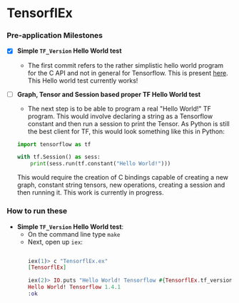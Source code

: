 # TensorflEx
### Pre-application Milestones
- [x] __Simple `TF_Version` Hello World test__
    - The first commit refers to the rather simplistic hello world program for the C API and not in general for Tensorflow. This is present [here](https://www.tensorflow.org/install/install_c#validate_your_installation). This Hello world test currently works!

- [ ] __Graph, Tensor and Session based proper TF Hello World test__
    - The next step is to be able to program a real "Hello World!" TF program. This would involve declaring a string as a Tensorflow constant and then run a session to print the Tensor. As Python is still the best client for TF, this would look something like this in Python:

    ```python
    import tensorflow as tf

    with tf.Session() as sess:
        print(sess.run(tf.constant("Hello World!")))
    ```
    This would require the creation of C bindings capable of creating a new graph, constant string tensors, new operations, creating a session and then running it. This work is currently in progress. 
    
### How to run these

- __Simple `TF_Version` Hello World test__:
    - On the command line type `make`
    - Next, open up `iex`:
        ```elixir
        
        iex(1)> c "TensorflEx.ex"
        [TensorflEx]
        
        iex(2)> IO.puts "Hello World! Tensorflow #{TensorflEx.tf_version}"
        Hello World! Tensorflow 1.4.1
        :ok
        ```
